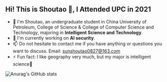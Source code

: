## Hi! This is Shoutao 👋, I Attended UPC in 2021

- 🔭 I'm Shoutao, an undergraduate student in China University of Petroleum, College of Science & College of Computer Science and Technology, majoring in **Intelligent Science and Technology**.
- 🌱 I'm currently working on **AI security**.
- 📫 Do not hesitate to contact me if you have anything or questions you want to discuss. Email: <u>sunshoutao0827@163.com</u>
- ⚡ Fun fact: I like geography very much, but my major is intelligent science🥳

![Anurag's GitHub stats](https://github-readme-stats.vercel.app/api?username=shoutaosun&show_icons=true&theme=transparent)
